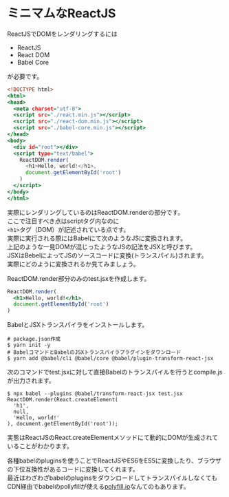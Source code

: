# ミニマムなReactJS

ReactJSでDOMをレンダリングするには  

* ReactJS  
* React DOM  
* Babel Core

が必要です。  

```index.html
<!DOCTYPE html>
<html>
<head>
  <meta charset="utf-8">
  <script src="./react.min.js"></script>
  <script src="./react-dom.min.js"></script>
  <script src="./babel-core.min.js"></script>
</head>
<body>
  <div id="root"></div>
  <script type="text/babel">
    ReactDOM.render(
      <h1>Hello, world!</h1>,
      document.getElementById('root')
    )
  </script>
</body>
</html>
```

実際にレンダリングしているのはReactDOM.renderの部分です。  
ここで注目すべき点はscriptタグ内なのに  
`<h1>`タグ（DOM）が記述されている点です。  
実際に実行される際にはBabelにて次のようなJSに変換されます。  
上記のような一見DOMが混じったようなJSの記法をJSXと呼びます。  
JSXはBebelによってJSのソースコードに変換(トランスパイル)されます。  
実際にどのように変換されるか見てみましょう。  
  
ReactDOM.render部分のみのtest.jsxを作成します。  

```test.jsx
ReactDOM.render(
  <h1>Hello, world!</h1>,
  document.getElementById('root')
)
```

BabelとJSXトランスパイラをインストールします。  

```
# package.json作成
$ yarn init -y
# BabelコマンドとBabelのJSXトランスパイラプラグインをダウンロード
$ yarn add @babel/cli @babel/core @babel/plugin-transform-react-jsx
```

次のコマンドでtest.jsxに対して直接Babelのトランスパイルを行うとcompile.jsが出力されます。

```
$ npx babel --plugins @babel/transform-react-jsx test.jsx
ReactDOM.render(React.createElement(
  'h1',
  null,
  'Hello, world!'
), document.getElementById('root'));
```

実態はReactJSのReact.createElementメソッドにて動的にDOMが生成されていることがわかります。  

各種babelのpluginsを使うことでReactJSやES6をES5に変換したり、ブラウザの下位互換性があるコードに変換してくれます。  
最近はわざわざbabelのpluginsをダウンロードしてトランスパイルしなくても  
CDN経由でbabelのpollyfillが使える[polyfill.io](https://polyfill.io/v3/url-builder/)なんてのもあります。  